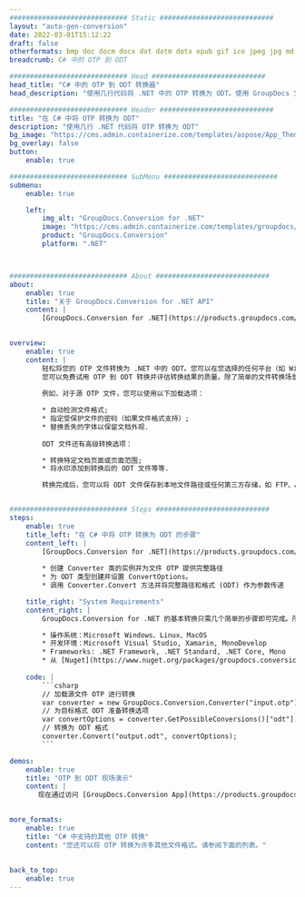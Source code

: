 ```yaml
---
############################# Static ############################
layout: "auto-gen-conversion"
date: 2022-03-01T15:12:22
draft: false
otherformats: bmp doc docm docx dot dotm dotx epub gif ico jpeg jpg md odt ott pdf png psd rtf tex tif tiff txt xps
breadcrumb: C# 中的 OTP 到 ODT

############################# Head ############################
head_title: "C# 中的 OTP 到 ODT 转换器"
head_description: "使用几行代码将 .NET 中的 OTP 转换为 ODT。使用 GroupDocs 文档转换 API 转换 160 多种文件格式。"

############################# Header ############################
title: "在 C# 中将 OTP 转换为 ODT"
description: "使用几行 .NET 代码将 OTP 转换为 ODT"
bg_image: "https://cms.admin.containerize.com/templates/aspose/App_Themes/V3/images/bg/header1.png"
bg_overlay: false
button:
    enable: true

############################# SubMenu ############################
submenu:
    enable: true

    left:
        img_alt: "GroupDocs.Conversion for .NET"
        image: "https://cms.admin.containerize.com/templates/groupdocs/images/product-logos/90x90-noborder/groupdocs-conversion-net.png"
        product: "GroupDocs.Conversion"
        platform: ".NET"



############################# About ############################
about:
    enable: true
    title: "关于 GroupDocs.Conversion for .NET API"
    content: |
        [GroupDocs.Conversion for .NET](https://products.groupdocs.com/conversion/net/)可用于转换Microsoft Word、Excel、PowerPoint、PDF、Visio等格式。 GroupDocs.Conversion 是一个独立的 API，适用于需要高性能的后端和内部系统。它不依赖于任何软件，例如 Microsoft 或 Open Office。
    

overview:
    enable: true
    content: |
        轻松将您的 OTP 文件转换为 .NET 中的 ODT。您可以在您选择的任何平台（如 Windows、Linux、macOS）中仅使用几行 C# 代码行。
        您可以免费试用 OTP 到 ODT 转换并评估转换结果的质量。除了简单的文件转换场景，您还可以尝试更高级的选项来加载源 OTP 文件和保存输出 ODT 结果。 
        
        例如，对于源 OTP 文件，您可以使用以下加载选项：

        * 自动检测文件格式;
        * 指定受保护文件的密码（如果文件格式支持）;
        * 替换丢失的字体以保留文档外观.
        
        ODT 文件还有高级转换选项：

        * 转换特定文档页面或页面范围;
        * 将水印添加到转换后的 ODT 文件等等.

        转换完成后，您可以将 ODT 文件保存到本地文件路径或任何第三方存储，如 FTP、Amazon S3、Google Drive、Dropbox 等。请注意 - 将 OTP 转换为 ODT 无需安装任何额外的软件 - 如 MS Office、Open Office、Adobe Acrobat Reader 等。


############################# Steps ############################
steps:
    enable: true
    title_left: "在 C# 中将 OTP 转换为 ODT 的步骤"
    content_left: |
        [GroupDocs.Conversion for .NET](https://products.groupdocs.com/conversion/net/) 让开发人员只需几行代码即可轻松地将 OTP 文件转换为 ODT。
        
        * 创建 Converter 类的实例并为文件 OTP 提供完整路径
        * 为 ODT 类型创建并设置 ConvertOptions。
        * 调用 Converter.Convert 方法并将完整路径和格式 (ODT) 作为参数传递

    title_right: "System Requirements"
    content_right: |
        GroupDocs.Conversion for .NET 的基本转换只需几个简单的步骤即可完成。所有主要平台和操作系统都支持我们的 API。在执行以下代码之前，请确保您的系统上安装了以下先决条件。

        * 操作系统：Microsoft Windows、Linux、MacOS
        * 开发环境：Microsoft Visual Studio, Xamarin, MonoDevelop
        * Frameworks: .NET Framework, .NET Standard, .NET Core, Mono
        * 从 [Nuget](https://www.nuget.org/packages/groupdocs.conversion) 获取最新的 GroupDocs.Conversion for .NET
         
    code: |
        ```csharp    
        // 加载源文件 OTP 进行转换
        var converter = new GroupDocs.Conversion.Converter("input.otp");
        // 为目标格式 ODT 准备转换选项
        var convertOptions = converter.GetPossibleConversions()["odt"].ConvertOptions;
        // 转换为 ODT 格式
        converter.Convert("output.odt", convertOptions);
        ```

demos:
    enable: true
    title: "OTP 到 ODT 现场演示"
    content: |
       现在通过访问 [GroupDocs.Conversion App](https://products.groupdocs.app/conversion/family) 网站将 OTP 转换为 ODT。在线演示具有以下优点
          

more_formats:
    enable: true
    title: "C# 中支持的其他 OTP 转换"
    content: "您还可以将 OTP 转换为许多其他文件格式。请参阅下面的列表。"
       
       
back_to_top:
    enable: true
---
```

